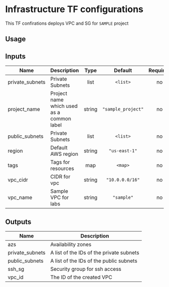 # Infrastructure TF configurations

This TF confirations deploys VPC and SG for `SAMPLE` project

## Usage

## Inputs

| Name | Description | Type | Default | Required |
|------|-------------|:----:|:-----:|:-----:|
| private\_subnets | Private Subnets | list | `<list>` | no |
| project\_name | Project name which used as a common label | string | `"sample_project"` | no |
| public\_subnets | Private Subnets | list | `<list>` | no |
| region | Default AWS region | string | `"us-east-1"` | no |
| tags | Tags for resources | map | `<map>` | no |
| vpc\_cidr | CIDR for vpc | string | `"10.0.0.0/16"` | no |
| vpc\_name | Sample VPC for labs | string | `"sample"` | no |

## Outputs

| Name | Description |
|------|-------------|
| azs | Availability zones |
| private\_subnets | A list of the IDs of the private subnets |
| public\_subnets | A list of the IDs of the public subnets |
| ssh\_sg | Security group for ssh access |
| vpc\_id | The ID of the created VPC |
